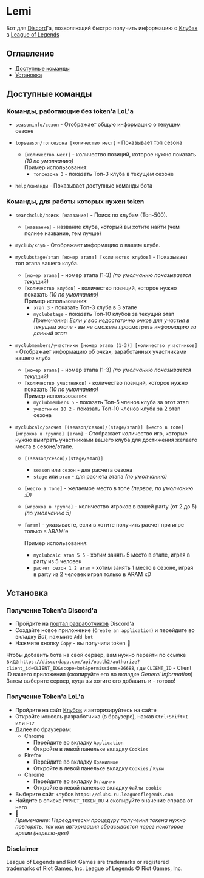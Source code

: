 # Lemi
Бот для [Discord](https://discordapp.com/)'a, позволяющий быстро получить информацию о [Клубах](https://clubs.ru.leagueoflegends.com) в [League of Legends](https://ru.leagueoflegends.com/ru/)

## Оглавление
* [Доступные команды](#доступные-команды)
* [Установка](#установка)


## Доступные команды
### Команды, работающие без token'a LoL'a
- `seasoninfo/сезон` - Отображает общую информацию о текущем сезоне  
  
- `topseason/топсезона [количество мест]` - Показывает топ сезона  
  
  - `[количество мест]` - количество позиций, которое нужно показать *(10 по умолчанию)*  
    Пример использования:
    - `топсезона 3` - показать Топ-3 клуба в текущем сезоне
  
- `help/команды` - Показывает доступные команды бота  

### Команды, для работы которых нужен token
- `searchclub/поиск [название]` - Поиск по клубам (Топ-500).   
  - `[название]` - название клуба, который вы хотите найти (чем полнее название, тем лучше)  
  
- `myclub/клуб` - Отображает информацию о вашем клубе.  
  
- `myclubstage/этап [номер этапа] [количество клубов]` - Показывает топ этапа вашего клуба.  
  - `[номер этапа]` - номер этапа (1-3) *(по умолчанию показывается текущий)* 
  - `[количество клубов]` - количество позиций, которое нужно показать *(10 по умолчанию)*   
    Пример использования:
    - `этап 3` - показать Топ-3 клуба в 3 этапе
    - `myclubstage` - показать Топ-10 клубов за текущий этап  
    *Примечание: Если у вас недостаточно очков для участия в текущем этапе - вы не сможете просмотреть информацию за данный этап*
  
- `myclubmembers/участники [номер этапа (1-3)] [количество участников]` - Отображает информацию об очках, заработанных участниками вашего клуба  
  - `[номер этапа]` - номер этапа (1-3) *(по умолчанию показывается текущий)* 
  - `[количество участников]` - количество позиций, которое нужно показать *(10 по умолчанию)*  
    Пример использования:
    - `myclubmembers 5` - показать Топ-5 членов клуба за этот этап
    - `участники 10 2` - показать Топ-10 членов клуба за 2 этап сезона

- `myclubcalc/расчет [(season/сезон)/(stage/этап)] [место в топе] [игроков в группе] [aram]` - Отображает количество игр, которые нужно выиграть участниками вашего клуба для достижения желаего места в сезоне/этапе.  
  - `[(season/сезон)/(stage/этап)]`
    - `season` или `сезон` - для расчета сезона
    - `stage` или `этап` - для расчета этапа *(по умолчанию)*
  - `[место в топе]` - желаемое место в топе *(первое, по умолчанию :D)*
  - `[игроков в группе]` - количество игроков в вашей party (от 2 до 5)  *(по умолчанию 5)*
  - `[aram]` - указываете, если в хотите получить расчет при игре только в ARAM'е  

    Пример использования:
    - `myclubcalc этап 5 5` - хотим занять 5 место в этапе, играя в party из 5 человек
    - `расчет сезон 1 2 aram` - хотим занять 1 место в сезоне, играя в party из 2 человек играя только в ARAM xD


## Установка 

### Получение Token'a Discord'a
* Пройдите на [портал разработчиков](https://discordapp.com/developers/applications/) Discord'a
* Создайте новое приложение (`Create an application`) и перейдите во вкладку *Bot*, нажмите `Add bot`
* Нажмите кнопку `Copy` - вы получили token :tada:

Чтобы добавить бота на свой сервер, вам нужно перейти по ссылке вида `https://discordapp.com/api/oauth2/authorize?client_id=CLIENT_ID&scope=bot&permissions=26688`, где `CLIENT_ID` - Client ID вашего приложения (скопируйте его во вкладке *General Information*)
Затем выберите сервер, куда вы хотите его добавить и - готово!


### Получение Token'a LoL'a
* Пройдите на сайт [Клубов](https://clubs.ru.leagueoflegends.com) и авторизируйтесь на сайте
* Откройте консоль разработчика (в браузере), нажав `Ctrl+Shift+I` или `F12`
* Далее по браузерам:
  * Chrome
    * Перейдите во вкладку `Application`
    * Откройте в левой панельке вкладку `Cookies`
  * Firefox
    * Перейдите во вкладку `Хранилище`
    * Откройте в левой панельке вкладку `Cookies` / `Куки`
  * Chrome
    * Перейдите во вкладку `Отладчик`
    * Откройте в левой панельке вкладку `Файлы cookie`
* Выберите сайт клубов `https://clubs.ru.leagueoflegends.com`
* Найдите в списке `PVPNET_TOKEN_RU` и скопируйте значение справа от него
* :tada:  
*Примечание: Переодически процедуру получения токена нужно повторять, так как авторизация сбрасывается через некоторое время (неделю-две)*


### Disclaimer
League of Legends and Riot Games are trademarks or registered trademarks of Riot Games, Inc. League of Legends © Riot Games, Inc.